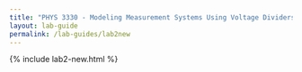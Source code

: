 ```yaml
---
title: "PHYS 3330 - Modeling Measurement Systems Using Voltage Dividers"
layout: lab-guide
permalink: /lab-guides/lab2new
---
```


{% include lab2-new.html %}